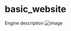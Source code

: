 # basic_website
Engine description
![image](https://github.com/yordantankov/basic_website/assets/94921040/34676909-1f74-483c-9bec-c29fd0678829)
